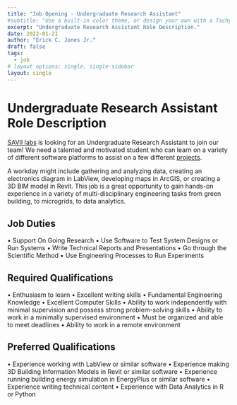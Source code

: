 ```yaml
---
title: "Job Opening - Undergraduate Research Assistant"
#subtitle: "Use a built-in color theme, or design your own with a Tachyons palette or your own hex codes."
excerpt: "Undergraduate Research Assistant Role Description."
date: 2022-01-21
author: "Erick C. Jones Jr."
draft: false
tags:
  - job
# layout options: single, single-sidebar
layout: single
---
```


# Undergraduate Research Assistant Role Description

[SAVII labs](/lab/) is looking for an Undergraduate Research Assistant to join our team! We need a talented and motivated student who can learn on a variety of different software platforms to assist on a few different [projects](/projects).  

A workday might include gathering and analyzing data, creating an electronics diagram in LabView, developing maps in ArcGIS, or creating a 3D BIM model in Revit. This job is a great opportunity to gain hands-on experience in a variety of multi-disciplinary engineering tasks from green building, to microgrids, to data analytics. 


## Job Duties
•	Support On Going Research
•	Use Software to Test System Designs or Run Systems
•	Write Technical Reports and Presentations
•	Go through the Scientific Method
•	Use Engineering Processes to Run Experiments



## Required Qualifications
•	Enthusiasm to learn
•	Excellent writing skills
•	Fundamental Engineering Knowledge
•	Excellent Computer Skills
•	Ability to work independently with minimal supervision and possess strong problem-solving skills
•	Ability to work in a minimally supervised environment
•	Must be organized and able to meet deadlines
•	Ability to work in a remote environment



## Preferred Qualifications
•	Experience working with LabView or similar software
•	Experience making 3D Building Information Models in Revit or similar software
•	Experience running building energy simulation in EnergyPlus or similar software
•	Experience writing technical content
•	Experience with Data Analytics in R or Python




